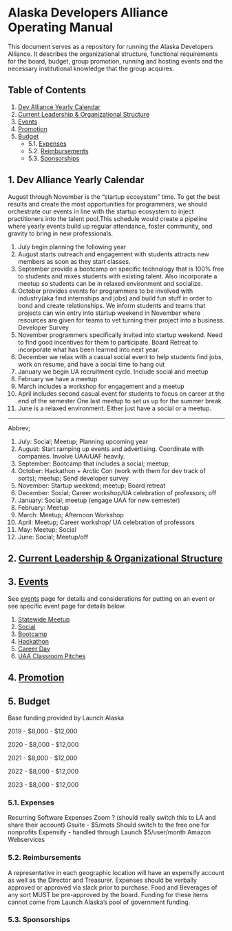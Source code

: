 <!-- vscode-markdown-toc -->
# Alaska Developers Alliance Operating Manual

This document serves as a repository for running the Alaska Developers Alliance. It describes the organizational structure, functional requirements for the board, budget, group promotion, running and hosting events and the necessary institutional knowledge that the group acquires.

## Table of Contents
1. [Dev Alliance Yearly Calendar](#DevAllianceYearlyCalendar)
2. [Current Leadership & Organizational Structure](#CurrentLeadershiporganizational-structure.md)
3. [Events](EventseventsREADME.md)
4. [Promotion](#Promotionpromotion.md)
5. [Budget](#YearlyBudget)
	* 5.1. [Expenses](#Expenses)
	* 5.2. [Reimbursements](#Reimbursements)
	* 5.3. [Sponsorships](#Sponsorships)

<!-- vscode-markdown-toc-config
	numbering=true
	autoSave=true
	/vscode-markdown-toc-config -->
<!-- /vscode-markdown-toc -->

##  1. <a name='DevAllianceYearlyCalendar'></a>Dev Alliance Yearly Calendar

August through November is the “startup ecosystem” time. To get the best results and create the most opportunities for programmers, we should orchestrate our events in line with the startup ecosystem to inject practitioners into the talent pool.This schedule would create a pipeline where yearly events build up regular attendance, foster community, and gravity to bring in new professionals.

1. July begin planning the following year
2. August starts outreach and engagement with students attracts new members as soon as they start classes.
3. September provide a bootcamp on specific technology that is 100% free to students and mixes students with existing talent. Also incorporate a meetup so students can be in relaxed environment and socialize.
4. October provides events for programmers to be involved with industry(aka find internships and jobs) and build fun stuff in order to bond and create relationships. We inform students and teams that projects can win entry into startup weekend in November where resources are given for teams to vet turning their project into a business. Developer Survey
5. November programmers specifically invited into startup weekend. Need to find good incentives for them to participate. Board Retreat to incorporate what has been learned into next year.
6. December we relax with a casual social event to help students find jobs, work on resume, and have a social time to hang out
7. January we begin UA recruitment cycle. Include social and meetup
8. February we have a meetup
9. March includes a workshop for engagement and a meetup
10. April includes second casual event for students to focus on career at the end of the semester
One last meetup to set us up for the summer break
11. June is a relaxed environment. Either just have a social or a meetup.

---

Abbrev;

1. July: Social; Meetup; Planning upcoming year
2. August: Start ramping up events and advertising. Coordinate with companies. Involve UAA/UAF heavily.
3. September: Bootcamp that includes a social; meetup;
4. October: Hackathon + Arctic Con (work with them for dev track of sorts); meetup; Send developer survey
5. November: Startup weekend; meetup; Board retreat
6. December: Social; Career workshop/UA celebration of professors; off
7. January: Social; meetup (engage UAA for new semester)
8. February: Meetup
9. March: Meetup; Afternoon Workshop
10. April: Meetup; Career workshop/ UA celebration of professors
11. May: Meetup; Social
12. June: Social; Meetup/off

##  2. <a name='CurrentLeadershiporganizational-structure.md'></a>[Current Leadership & Organizational Structure](organizational-structure.md)

##  3. <a name='EventseventsREADME.md'></a>[Events](events/README.md)

See [events](events/README.md) page for details and considerations for putting on an event or see specific event page for details below.

1. [Statewide Meetup](events/statewide-meetup.md)
2. [Social](events/social.md)
3. [Bootcamp](events/bootcamp.md)
4. [Hackathon](events/hackathon.md)
5. [Career Day](events/career-day.md)
6. [UAA Classroom Pitches](events/classroom-pitch.md)

##  4. <a name='Promotionpromotion.md'></a>[Promotion](promotion.md)

##  5. <a name='YearlyBudget'></a>Budget

Base funding provided by Launch Alaska

2019 - $8,000 - $12,000

2020 - $8,000 - $12,000

2021 - $8,000 - $12,000

2022 - $8,000 - $12,000

2023 - $8,000 - $12,000

###  5.1. <a name='Expenses'></a>Expenses

Recurring Software Expenses
Zoom ? (should really switch this to LA and share their account)
Gsuite - $5/mots
Should switch to the free one for nonprofits
Expensify - handled through Launch $5/user/month
Amazon Webservices

###  5.2. <a name='Reimbursements'></a>Reimbursements

A representative in each geographic location will have an expensify account as well as the Director and Treasurer.
Expenses should be verbally approved or approved via slack prior to purchase.
Food and Beverages of any sort MUST be pre-approved by the board. Funding for these items cannot come from Launch Alaska’s pool of government funding.

###  5.3. <a name='Sponsorships'></a>Sponsorships
